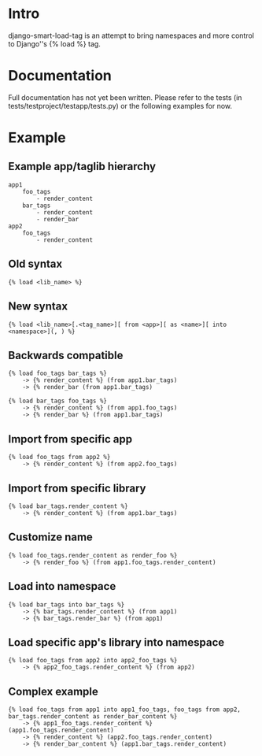 Intro
=====

django-smart-load-tag is an attempt to bring namespaces and more control to Django''s {% load %} tag.

Documentation
=============

Full documentation has not yet been written. Please refer to the tests (in tests/testproject/testapp/tests.py) or the following examples for now.

Example
=======

Example app/taglib hierarchy
----------------------------

    app1
        foo_tags
            - render_content
        bar_tags
            - render_content
            - render_bar
    app2
        foo_tags
            - render_content

Old syntax
----------

    {% load <lib_name> %}

New syntax
----------

    {% load <lib_name>[.<tag_name>][ from <app>][ as <name>][ into <namespace>](, ) %}

Backwards compatible
--------------------

    {% load foo_tags bar_tags %}
        -> {% render_content %} (from app1.bar_tags)
        -> {% render_bar (from app1.bar_tags)

    {% load bar_tags foo_tags %}
        -> {% render_content %} (from app1.foo_tags)
        -> {% render_bar %} (from app1.bar_tags)

Import from specific app
------------------------

    {% load foo_tags from app2 %}
        -> {% render_content %} (from app2.foo_tags)

Import from specific library
----------------------------

    {% load bar_tags.render_content %}
        -> {% render_content %} (from app1.bar_tags)

Customize name
--------------

    {% load foo_tags.render_content as render_foo %}
        -> {% render_foo %} (from app1.foo_tags.render_content)

Load into namespace
-------------------

    {% load bar_tags into bar_tags %}
        -> {% bar_tags.render_content %} (from app1)
        -> {% bar_tags.render_bar %} (from app1)

Load specific app's library into namespace
------------------------------------------

    {% load foo_tags from app2 into app2_foo_tags %}
        -> {% app2_foo_tags.render_content %} (from app2)

Complex example
---------------

    {% load foo_tags from app1 into app1_foo_tags, foo_tags from app2, bar_tags.render_content as render_bar_content %}
        -> {% app1_foo_tags.render_content %} (app1.foo_tags.render_content)
        -> {% render_content %} (app2.foo_tags.render_content)
        -> {% render_bar_content %} (app1.bar_tags.render_content)

